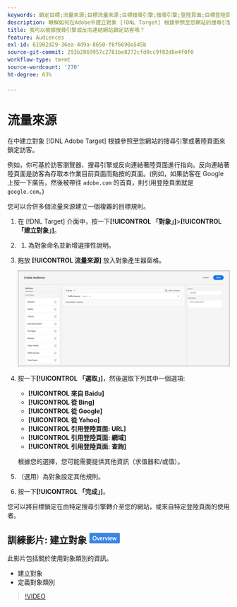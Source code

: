 ```yaml
---
keywords: 鎖定目標;流量來源;目標流量來源;目標搜尋引擎;搜尋引擎;登陸頁面;目標登陸頁面;引用登陸頁面
description: 瞭解如何在Adobe中建立對象 [!DNL Target] 根據參照至您網站的搜尋引擎或著陸頁面來鎖定訪客。
title: 我可以根據搜尋引擎或反向連結網站鎖定訪客嗎？
feature: Audiences
exl-id: 61902d29-36ea-4d9a-8650-f6f6690a545b
source-git-commit: 293b2869957c2781be8272cfd0cc9f82d8e4f0f0
workflow-type: tm+mt
source-wordcount: '270'
ht-degree: 63%

---
```


# 流量來源

在中建立對象 [!DNL Adobe Target] 根據參照至您網站的搜尋引擎或著陸頁面來鎖定訪客。

例如，你可基於訪客瀏覽器、搜尋引擎或反向連結著陸頁面進行指向。反向連結著陸頁面是訪客為存取本作業目前頁面而點按的頁面。(例如，如果訪客在 Google 上按一下廣告，然後被帶往 `adobe.com` 的首頁，則引用登陸頁面就是 `google.com`。)

您可以合併多個流量來源建立一個複雜的目標規則。

1. 在 [!DNL Target] 介面中，按一下&#x200B;**[!UICONTROL 「對象」]**>**[!UICONTROL 「建立對象」]**。
1. 
   1. 為對象命名並新增選擇性說明。
1. 拖放 **[!UICONTROL 流量來源]** 放入對象產生器窗格。

   ![target_traffic_source圖片](assets/target_traffic_source.png)

1. 按一下&#x200B;**[!UICONTROL 「選取」]**，然後選取下列其中一個選項:

   * **[!UICONTROL 來自 Baidu]**
   * **[!UICONTROL 從 Bing]**
   * **[!UICONTROL 從 Google]**
   * **[!UICONTROL 從 Yahoo]**
   * **[!UICONTROL 引用登陸頁面: URL]**
   * **[!UICONTROL 引用登陸頁面: 網域]**
   * **[!UICONTROL 引用登陸頁面: 查詢]**

   根據您的選擇，您可能需要提供其他資訊（求值器和/或值）。

1. （選用）為對象設定其他規則。
1. 按一下&#x200B;**[!UICONTROL 「完成」]**。

您可以將目標鎖定在由特定搜尋引擎轉介至您的網站，或來自特定登陸頁面的使用者。

## 訓練影片: 建立對象 ![總覽徽章](/help/main/assets/overview.png)

此影片包括關於使用對象類別的資訊。

* 建立對象
* 定義對象類別

>[!VIDEO](https://video.tv.adobe.com/v/17392)
